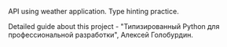 API using weather application. Type hinting practice.

Detailed guide about this project - "Типизированный Python для профессиональной разработки", Алексей Голобурдин.
